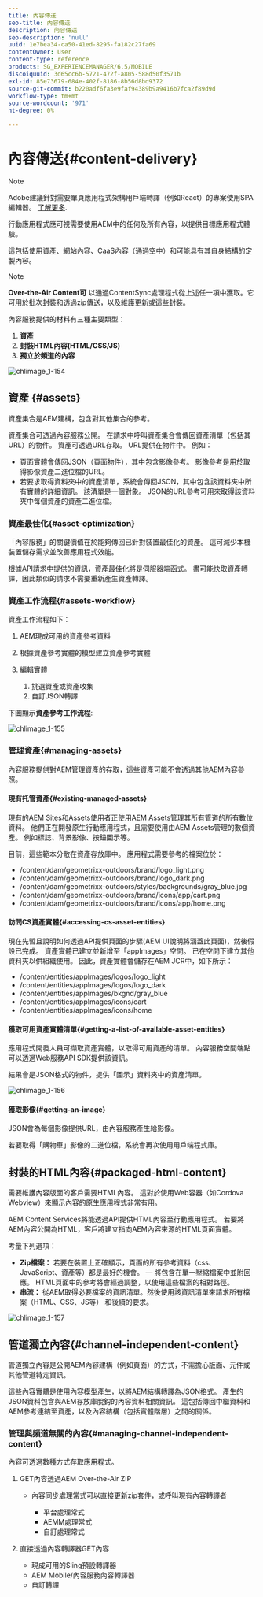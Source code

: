 ```yaml
---
title: 內容傳送
seo-title: 內容傳送
description: 內容傳送
seo-description: 'null'
uuid: 1e7bea34-ca50-41ed-8295-fa182c27fa69
contentOwner: User
content-type: reference
products: SG_EXPERIENCEMANAGER/6.5/MOBILE
discoiquuid: 3d65cc6b-5721-472f-a805-588d50f3571b
exl-id: 85e73679-684e-402f-8186-8b56d8bd9372
source-git-commit: b220adf6fa3e9faf94389b9a9416b7fca2f89d9d
workflow-type: tm+mt
source-wordcount: '971'
ht-degree: 0%

---
```


# 內容傳送{#content-delivery}

>[!NOTE]
>
>Adobe建議針對需要單頁應用程式架構用戶端轉譯（例如React）的專案使用SPA編輯器。 [了解更多](/help/sites-developing/spa-overview.md).

行動應用程式應可視需要使用AEM中的任何及所有內容，以提供目標應用程式體驗。

這包括使用資產、網站內容、CaaS內容（通過空中）和可能具有其自身結構的定製內容。

>[!NOTE]
>
>**Over-the-Air Content可** 以通過ContentSync處理程式從上述任一項中獲取。它可用於批次封裝和透過zip傳送，以及維護更新或這些封裝。

內容服務提供的材料有三種主要類型：

1. **資產**
1. **封裝HTML內容(HTML/CSS/JS)**
1. **獨立於頻道的內容**

![chlimage_1-154](assets/chlimage_1-154.png)

## 資產 {#assets}

資產集合是AEM建構，包含對其他集合的參考。

資產集合可透過內容服務公開。 在請求中呼叫資產集合會傳回資產清單（包括其URL）的物件。 資產可透過URL存取。 URL提供在物件中。 例如：

* 頁面實體會傳回JSON（頁面物件），其中包含影像參考。 影像參考是用於取得影像資產二進位檔的URL。
* 若要求取得資料夾中的資產清單，系統會傳回JSON，其中包含該資料夾中所有實體的詳細資訊。 該清單是一個對象。 JSON的URL參考可用來取得該資料夾中每個資產的資產二進位檔。

### 資產最佳化{#asset-optimization}

「內容服務」的關鍵價值在於能夠傳回已針對裝置最佳化的資產。 這可減少本機裝置儲存需求並改善應用程式效能。

根據API請求中提供的資訊，資產最佳化將是伺服器端函式。 盡可能快取資產轉譯，因此類似的請求不需要重新產生資產轉譯。

### 資產工作流程{#assets-workflow}

資產工作流程如下：

1. AEM現成可用的資產參考資料
1. 根據資產參考實體的模型建立資產參考實體
1. 編輯實體

   1. 挑選資產或資產收集
   1. 自訂JSON轉譯

下圖顯示&#x200B;**資產參考工作流程**:

![chlimage_1-155](assets/chlimage_1-155.png)

### 管理資產{#managing-assets}

內容服務提供對AEM管理資產的存取，這些資產可能不會透過其他AEM內容參照。

#### 現有托管資產{#existing-managed-assets}

現有的AEM Sites和Assets使用者正使用AEM Assets管理其所有管道的所有數位資料。 他們正在開發原生行動應用程式，且需要使用由AEM Assets管理的數個資產。 例如標誌、背景影像、按鈕圖示等。

目前，這些範本分散在資產存放庫中。 應用程式需要參考的檔案位於：

* /content/dam/geometrixx-outdoors/brand/logo_light.png
* /content/dam/geometrixx-outdoors/brand/logo_dark.png
* /content/dam/geometrixx-outdoors/styles/backgrounds/gray_blue.jpg
* /content/dam/geometrixx-outdoors/brand/icons/app/cart.png
* /content/dam/geometrixx-outdoors/brand/icons/app/home.png

#### 訪問CS資產實體{#accessing-cs-asset-entities}

現在先暫且說明如何透過API提供頁面的步驟(AEM UI說明將涵蓋此頁面)，然後假設已完成。 資產實體已建立並新增至「appImages」空間。 已在空間下建立其他資料夾以供組織使用。 因此，資產實體會儲存在AEM JCR中，如下所示：

* /content/entities/appImages/logos/logo_light
* /content/entities/appImages/logos/logo_dark
* /content/entities/appImages/bkgnd/gray_blue
* /content/entities/appImages/icons/cart
* /content/entities/appImages/icons/home

#### 獲取可用資產實體清單{#getting-a-list-of-available-asset-entities}

應用程式開發人員可擷取資產實體，以取得可用資產的清單。 內容服務空間端點可以透過Web服務API SDK提供該資訊。

結果會是JSON格式的物件，提供「圖示」資料夾中的資產清單。

![chlimage_1-156](assets/chlimage_1-156.png)

#### 獲取影像{#getting-an-image}

JSON會為每個影像提供URL，由內容服務產生給影像。

若要取得「購物車」影像的二進位檔，系統會再次使用用戶端程式庫。

## 封裝的HTML內容{#packaged-html-content}

需要維護內容版面的客戶需要HTML內容。 這對於使用Web容器（如Cordova Webview）來顯示內容的原生應用程式非常有用。

AEM Content Services將能透過API提供HTML內容至行動應用程式。 若要將AEM內容公開為HTML，客戶將建立指向AEM內容來源的HTML頁面實體。

考量下列選項：

* **Zip檔案：** 若要在裝置上正確顯示，頁面的所有參考資料（css、JavaScript、資產等）都是最好的機會。 — 將包含在單一壓縮檔案中並附回應。 HTML頁面中的參考將會經過調整，以使用這些檔案的相對路徑。
* **串流：** 從AEM取得必要檔案的資訊清單。然後使用該資訊清單來請求所有檔案（HTML、CSS、JS等） 和後續的要求。

![chlimage_1-157](assets/chlimage_1-157.png)

## 管道獨立內容{#channel-independent-content}

管道獨立內容是公開AEM內容建構（例如頁面）的方式，不需擔心版面、元件或其他管道特定資訊。

這些內容實體是使用內容模型產生，以將AEM結構轉譯為JSON格式。 產生的JSON資料包含與AEM存放庫脫鈎的內容資料相關資訊。 這包括傳回中繼資料和AEM參考連結至資產，以及內容結構（包括實體階層）之間的關係。

### 管理與頻道無關的內容{#managing-channel-independent-content}

內容可透過數種方式存取應用程式。

1. GET內容透過AEM Over-the-Air ZIP

   * 內容同步處理常式可以直接更新zip套件，或呼叫現有內容轉譯者

      * 平台處理常式
      * AEMM處理常式
      * 自訂處理常式

1. 直接透過內容轉譯器GET內容

   * 現成可用的Sling預設轉譯器
   * AEM Mobile/內容服務內容轉譯器
   * 自訂轉譯
